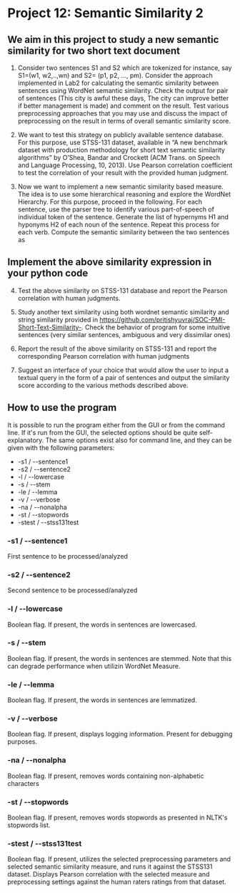 # Project 12: Semantic Similarity 2

## We aim in this project to study a new semantic similarity for two short text document

1. Consider two sentences S1 and S2 which are tokenized for instance, say S1=(w1, w2,..,wn) and S2= (p1, p2, …, pm). Consider the approach implemented in Lab2 for calculating the semantic similarity between sentences using WordNet semantic similarity. Check the output for pair of sentences  (This city is awful these days, The city can improve better if better management is made) and comment on the result. Test various preprocessing approaches that you may use and discuss the impact of preprocessing on the result in terms of overall semantic similarity score.

2. We want to test this strategy on publicly available sentence database. For this purpose, use STSS-131 dataset, available in “A new benchmark dataset with production methodology for short text semantic similarity algorithms” by O’Shea, Bandar and Crockett (ACM Trans. on Speech and Language Processing, 10, 2013). Use Pearson correlation coefficient to test the correlation of your result with the provided human judgment. 

3.  Now we want to implement a new semantic similarity based measure. The idea is to use some hierarchical reasoning and explore the WordNet Hierarchy. For this purpose, proceed in the following. For each sentence, use the parser tree to identify various part-of-speech of individual token of the sentence. Generate the list of hypernyms H1 and hyponyms H2 of each noun of the sentence. Repeat this process for each verb. Compute the semantic similarity between the two sentences as

## Implement the above similarity expression in your python code

4. Test the above similarity on STSS-131 database and report the Pearson correlation with human judgments.

5. Study another text similarity using both wordnet semantic similarity and string similarity provided in https://github.com/pritishyuvraj/SOC-PMI-Short-Text-Similarity-. Check the behavior of program for some intuitive sentences (very similar sentences, ambiguous and very dissimilar ones)

6. Report the result of the above similarity on STSS-131 and report the corresponding Pearson correlation with human judgments

7. Suggest an interface of your choice that would allow the user to input a textual query in the form of a pair of sentences and output the similarity score according to the various methods described above.

## How to use the program

It is possible to run the program either from the GUI or from the command line. If it's run from the GUI, the selected options should be quite self-explanatory. The same options exist also for command line, and they can be given with the following parameters:

* -s1 / --sentence1
* -s2 / --sentence2
* -l / --lowercase
* -s / --stem
* -le / --lemma
* -v / --verbose
* -na / --nonalpha
* -st / --stopwords
* -stest / --stss131test

### -s1 / --sentence1
First sentence to be processed/analyzed

### -s2 / --sentence2
Second sentence to be processed/analyzed

### -l / --lowercase
Boolean flag. If present, the words in sentences are lowercased.

### -s / --stem
Boolean flag. If present, the words in sentences are stemmed. Note that this can degrade performance when utilizin WordNet Measure.

### -le / --lemma
Boolean flag. If present, the words in sentences are lemmatized.

### -v / --verbose
Boolean flag. If present, displays logging information. Present for debugging purposes.

### -na / --nonalpha
Boolean flag. If present, removes words containing non-alphabetic characters

### -st / --stopwords
Boolean flag. If present, removes words stopwords as presented in NLTK's stopwords list.

### -stest / --stss131test
Boolean flag. If present, utilizes the selected preprocessing parameters and selected semantic similarity measure, and runs it against the STSS131 dataset. Displays Pearson correlation with the selected measure and preprocessing settings against the human raters ratings from that dataset.
